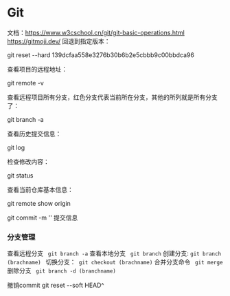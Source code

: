 # Git

文档：https://www.w3cschool.cn/git/git-basic-operations.html
https://gitmoji.dev/
回退到指定版本：

git reset --hard 139dcfaa558e3276b30b6b2e5cbbb9c00bbdca96

查看项目的远程地址：

git remote -v

查看远程项目所有分支，红色分支代表当前所在分支，其他的所列就是所有分支了：

git branch -a

查看历史提交信息：

git log

检查修改内容：

git status

查看当前仓库基本信息：

git remote show origin

git commit -m '' 提交信息

### 分支管理

查看远程分支 ` git branch -a`
查看本地分支 ` git branch`
创建分支: `git branch (brachname) `
切换分支：` git checkout (brachname)`
合并分支命令 ` git merge`
删除分支 ` git branch -d (branchname)`

撤销commit
git reset --soft HEAD^
